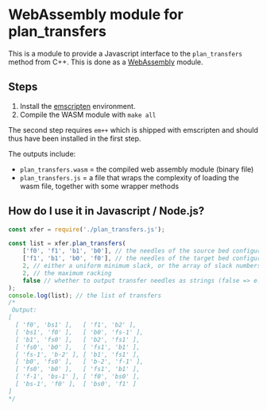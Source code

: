 # WebAssembly module for plan_transfers

This is a module to provide a Javascript interface to the `plan_transfers` method from C++.
This is done as a [WebAssembly](https://developer.mozilla.org/en-US/docs/WebAssembly) module.

## Steps

1. Install the [emscripten](https://emscripten.org/docs/getting_started/downloads.html) environment.
2. Compile the WASM module with `make all`

The second step requires `em++` which is shipped with emscripten and should thus have been installed in the first step.

The outputs include:
* `plan_transfers.wasm` = the compiled web assembly module (binary file)
* `plan_transfers.js` = a file that wraps the complexity of loading the wasm file, together with some wrapper methods

## How do I use it in Javascript / Node.js?

```js
const xfer = require('./plan_transfers.js');

const list = xfer.plan_transfers(
    ['f0', 'f1', 'b1', 'b0'], // the needles of the source bed configuration (cycle must be CCW)
    ['f1', 'b1', 'b0', 'f0'], // the needles of the target bed configuration (cycle must be CCW)
    2, // either a uniform minimum slack, or the array of slack numbers
    2, // the maximum racking
    false // whether to output transfer needles as strings (false => e.g. 'f1') or arrays (true => e.g. ['f', 1])
);
console.log(list); // the list of transfers
/*
 Output:
[
  [ 'f0', 'bs1' ],   [ 'f1', 'b2' ],
  [ 'bs1', 'f0' ],   [ 'b0', 'fs-1' ],
  [ 'b1', 'fs0' ],   [ 'b2', 'fs1' ],
  [ 'fs0', 'b0' ],   [ 'fs1', 'b1' ],
  [ 'fs-1', 'b-2' ], [ 'b1', 'fs1' ],
  [ 'b0', 'fs0' ],   [ 'b-2', 'f-1' ],
  [ 'fs0', 'b0' ],   [ 'fs1', 'b1' ],
  [ 'f-1', 'bs-1' ], [ 'f0', 'bs0' ],
  [ 'bs-1', 'f0' ],  [ 'bs0', 'f1' ]
]
*/
``` 